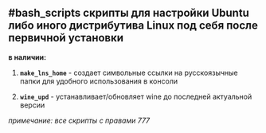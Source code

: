 #bash_scripts
скрипты для настройки Ubuntu либо иного дистрибутива Linux
под себя после первичной установки
---
**в наличии:**

1. **`make_lns_home`** - создает символьные ссылки на русскоязычные папки для удобного использования в консоли

2. **`wine_upd`** - устанавливает/обновляет wine до последней актуальной версии

_примечание:_ _все_ _скрипты_ _с_ _правами_ _777_

